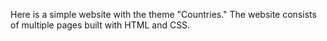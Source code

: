 Here is a simple website with the theme "Countries." The website consists of multiple pages built with HTML and CSS.
